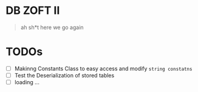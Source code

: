 # DB ZOFT II
> ah sh*t here we go again

# TODOs
- [ ]  Makinng Constants Class to easy access and modify `string constatns`
- [ ]  Test the Deserialization of stored tables 
- [ ]  loading ...